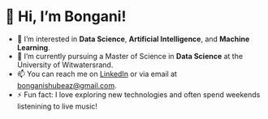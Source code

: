 # 👋 Hi, I’m Bongani!

- 👀 I’m interested in **Data Science**, **Artificial Intelligence**, and **Machine Learning**.
- 🌱 I’m currently pursuing a Master of Science in **Data Science** at the University of Witwatersrand.
- 📫 You can reach me on [LinkedIn](https://www.linkedin.com/in/bonganishube) or via email at bonganishubeaz@gmail.com.
- ⚡ Fun fact: I love exploring new technologies and often spend weekends listenining to live music!
